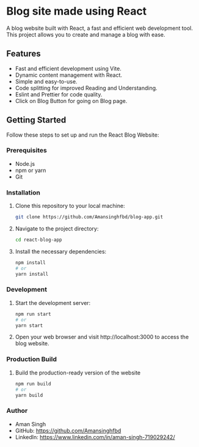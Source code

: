 # Blog site made using React

A blog website built with React, a fast and efficient web development tool. This project allows you to create and manage a blog with ease.

## Features

- Fast and efficient development using Vite.
- Dynamic content management with React.
- Simple and easy-to-use.
- Code splitting for improved Reading and Understanding.
- Eslint and Prettier for code quality.
- Click on Blog Button for going on Blog page.

## Getting Started

Follow these steps to set up and run the React Blog Website:

### Prerequisites

- Node.js
- npm or yarn
- Git

### Installation

1. Clone this repository to your local machine:

   ```bash
   git clone https://github.com/Amansinghfbd/blog-app.git

2. Navigate to the project directory:

    ```bash
    cd react-blog-app

3. Install the necessary dependencies:

    ```bash
    npm install
    # or
    yarn install

### Development

1. Start the development server:

    ```bash
    npm run start
    # or
    yarn start

2. Open your web browser and visit http://localhost:3000 to access the blog website.

### Production Build

1. Build the production-ready version of the website

    ```bash
    npm run build
    # or
    yarn build

### Author
- Aman Singh
- GitHub: https://github.com/Amansinghfbd
- LinkedIn: https://www.linkedin.com/in/aman-singh-719029242/
